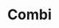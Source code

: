 ---
title: Combi
date: 
draft: false

# descripcion
description : Aros pasantes trepadores. Precio por par. Se ajusta detrás del lóbulo sin tuerquita. En plata 925 y cristal.

materials: Plata 925

color: 

dimensions: Largo total 2cm

code: 01-05-0882

type: "Aros"

categories: []

price: $3.640,00

price_eftvo: $3.090,00

# Images
# first image will be shown in the product page
images:
  # - image: "images/path_to_image"
  # La ubicacion de las imagenes es imagenes/Aros/Aros.Trepadores/01-05-0882-combi
  - image: "./images/aros/trepadores/01-05-0882-combi_a.jpg"
  - image: "./images/aros/trepadores/01-05-0882-combi_b.jpg"
  - image: "./images/aros/trepadores/01-05-0882-combi_c.jpg"
---